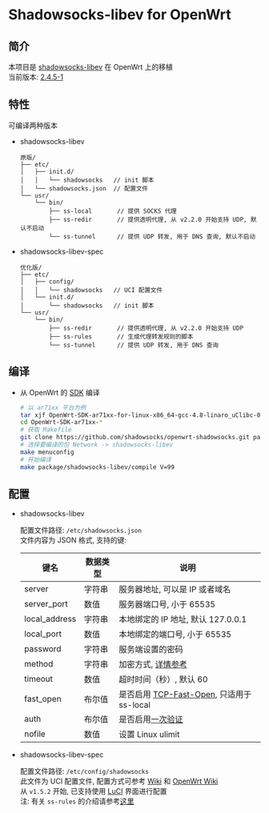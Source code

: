 Shadowsocks-libev for OpenWrt
===

简介
---

 本项目是 [shadowsocks-libev][1] 在 OpenWrt 上的移植  
 当前版本: [2.4.5-1][2]  

特性
---

可编译两种版本  

 - shadowsocks-libev

   ```
   原版/
   ├── etc/
   │   ├── init.d/
   │   │   └── shadowsocks   // init 脚本
   │   └── shadowsocks.json  // 配置文件
   └── usr/
       └── bin/
           ├── ss-local       // 提供 SOCKS 代理
           ├── ss-redir       // 提供透明代理, 从 v2.2.0 开始支持 UDP, 默认不启动
           └── ss-tunnel      // 提供 UDP 转发, 用于 DNS 查询, 默认不启动
   ```

 - shadowsocks-libev-spec

   ```
   优化版/
   ├── etc/
   │   ├── config/
   │   │   └── shadowsocks   // UCI 配置文件
   │   └── init.d/
   │       └── shadowsocks   // init 脚本
   └── usr/
       └── bin/
           ├── ss-redir       // 提供透明代理, 从 v2.2.0 开始支持 UDP
           ├── ss-rules       // 生成代理转发规则的脚本
           └── ss-tunnel      // 提供 UDP 转发, 用于 DNS 查询
   ```

编译
---

 - 从 OpenWrt 的 [SDK][S] 编译

   ```bash
   # 以 ar71xx 平台为例
   tar xjf OpenWrt-SDK-ar71xx-for-linux-x86_64-gcc-4.8-linaro_uClibc-0.9.33.2.tar.bz2
   cd OpenWrt-SDK-ar71xx-*
   # 获取 Makefile
   git clone https://github.com/shadowsocks/openwrt-shadowsocks.git package/shadowsocks-libev
   # 选择要编译的包 Network -> shadowsocks-libev
   make menuconfig
   # 开始编译
   make package/shadowsocks-libev/compile V=99
   ```

配置
---

 - shadowsocks-libev

   配置文件路径: `/etc/shadowsocks.json`  
   文件内容为 JSON 格式, 支持的键:  

   键名           | 数据类型   | 说明
   ---------------|------------|-----------------------------------------------
   server         | 字符串     | 服务器地址, 可以是 IP 或者域名
   server_port    | 数值       | 服务器端口号, 小于 65535
   local_address  | 字符串     | 本地绑定的 IP 地址, 默认 127.0.0.1
   local_port     | 数值       | 本地绑定的端口号, 小于 65535
   password       | 字符串     | 服务端设置的密码
   method         | 字符串     | 加密方式, [详情参考][E]
   timeout        | 数值       | 超时时间（秒）, 默认 60
   fast_open      | 布尔值     | 是否启用 [TCP-Fast-Open][F], 只适用于 ss-local
   auth           | 布尔值     | 是否启用[一次验证][A]
   nofile         | 数值       | 设置 Linux ulimit

 - shadowsocks-libev-spec

   配置文件路径: `/etc/config/shadowsocks`  
   此文件为 UCI 配置文件, 配置方式可参考 [Wiki][U] 和 [OpenWrt Wiki][O]  
   从 `v1.5.2` 开始, 已支持使用 [LuCI][L] 界面进行配置  
   注: 有关 `ss-rules` 的介绍请参考[这里][I]


  [1]: https://github.com/shadowsocks/shadowsocks-libev
  [2]: https://sourceforge.net/projects/openwrt-dist/files/shadowsocks-libev/ "预编译 IPK 下载"
  [A]: https://shadowsocks.org/en/spec/one-time-auth.html
  [E]: https://github.com/shadowsocks/openwrt-shadowsocks/wiki/Encrypt-method
  [F]: https://github.com/shadowsocks/shadowsocks/wiki/TCP-Fast-Open
  [I]: https://github.com/shadowsocks/openwrt-shadowsocks/wiki/Instruction-of-ss-rules
  [L]: https://github.com/aa65535/openwrt-dist-luci "luci-app-shadowsocks-spec"
  [O]: https://wiki.openwrt.org/doc/uci
  [S]: https://wiki.openwrt.org/doc/howto/obtain.firmware.sdk
  [U]: https://github.com/shadowsocks/openwrt-shadowsocks/wiki/Use-UCI-system
